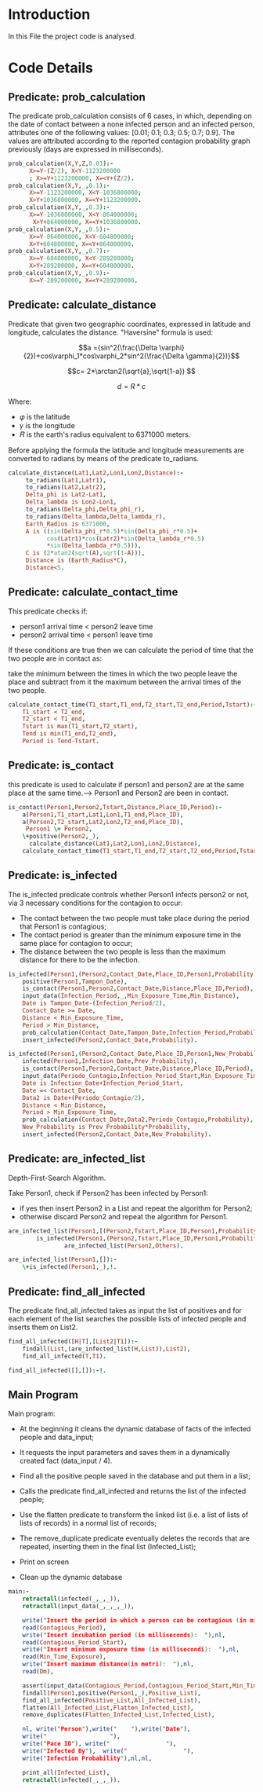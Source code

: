 # Introduction

In this File the project code is analysed.

# Code Details

## Predicate: prob_calculation

The predicate prob_calculation consists of 6 cases, in which, depending on the date of contact between a none infected person and an infected person, attributes one of the following values: [0.01; 0.1; 0.3; 0.5; 0.7;
0.9]. The values ​​are attributed according to the reported contagion probability graph
previously (days are expressed in milliseconds).

```prolog
prob_calculation(X,Y,Z,0.01):-
      X>=Y-(Z/2), X<Y-1123200000
      ; X>=Y+1123200000, X=<Y+(Z/2).
prob_calculation(X,Y,_,0.1):-
      X>=Y-1123200000, X<Y-1036800000;
      X>Y+1036800000, X=<Y+1123200000.
prob_calculation(X,Y,_,0.3):-
      X>=Y-1036800000, X<Y-864000000;
       X>Y+864000000, X=<Y+1036800000.
prob_calculation(X,Y,_,0.5):-
      X>=Y-864000000, X<Y-604800000;
      X>Y+604800000, X=<Y+864000000.
prob_calculation(X,Y,_,0.7):-
      X>=Y-604800000, X<Y-289200000;
      X>Y+289200000, X=<Y+604800000.
prob_calculation(X,Y,_,0.9):-
      X>=Y-289200000, X=<Y+289200000.
```

## Predicate: calculate_distance

Predicate that given two geographic coordinates, expressed in latitude and longitude, calculates the
distance.
"Haversine" formula is used:

$$a ={sin^2(\frac{\Delta \varphi}{2})+cos\varphi_1*cos\varphi_2*sin^2(\frac{\Delta \gamma}{2})}$$

$$c= 2*\arctan2(\sqrt{a},\sqrt{1-a}) $$

$$d=R*c$$

Where:

- 𝜑 is the latitude
- 𝛾 is the longitude
- 𝑅 is the earth's radius equivalent to 6371000 meters.

Before applying the formula the latitude and longitude measurements are converted to
radians by means of the predicate to_radians.

```prolog
calculate_distance(Lat1,Lat2,Lon1,Lon2,Distance):-
     to_radians(Lat1,Latr1),
     to_radians(Lat2,Latr2),
     Delta_phi is Lat2-Lat1,
     Delta_lambda is Lon2-Lon1,
     to_radians(Delta_phi,Delta_phi_r),
     to_radians(Delta_lambda,Delta_lambda_r),
     Earth_Radius is 6371000,
     A is ((sin(Delta_phi_r*0.5)*sin(Delta_phi_r*0.5)+
           cos(Latr1)*cos(Latr2)*sin(Delta_lambda_r*0.5)
           *sin(Delta_lambda_r*0.5))),
     C is (2*atan2(sqrt(A),sqrt(1-A))),
     Distance is (Earth_Radius*C),
     Distance<5.
```

## Predicate: calculate_contact_time

This predicate checks if:

- person1 arrival time < person2 leave time
- person2 arrival time < person1 leave time

If these conditions are true then we can calculate the period of time that the two people are in contact as:

take the minimum between the times in which the two people leave the place and
subtract from it the maximum between the arrival times of the two people.

```prolog
calculate_contact_time(T1_start,T1_end,T2_start,T2_end,Period,Tstart):-
    T1_start < T2_end,
    T2_start < T1_end,
    Tstart is max(T1_start,T2_start),
    Tend is min(T1_end,T2_end),
    Period is Tend-Tstart.

```

## Predicate: is_contact

this predicate is used to calculate if person1 and person2 are at the same place at the same time.--> Person1 and Person2 are been in contact.

```prolog
is_contact(Person1,Person2,Tstart,Distance,Place_ID,Period):-
    a(Person1,T1_start,Lat1,Lon1,T1_end,Place_ID),
    a(Person2,T2_start,Lat2,Lon2,T2_end,Place_ID),
     Person1 \= Person2,
    \+positive(Person2,_),
      calculate_distance(Lat1,Lat2,Lon1,Lon2,Distance),
    calculate_contact_time(T1_start,T1_end,T2_start,T2_end,Period,Tstart)
```

## Predicate: is_infected

The is_infected predicate controls whether Person1 infects person2 or not, via 3
necessary conditions for the contagion to occur:

- The contact between the two people must take place during the period that Person1 is
  contagious;
- The contact period is greater than the minimum exposure time in the same
  place for contagion to occur;
- The distance between the two people is less than the maximum distance for there to be the
  infection.

```prolog
is_infected(Person1,(Person2,Contact_Date,Place_ID,Person1,Probability)):-
    positive(Person1,Tampon_Date),
    is_contact(Person1,Person2,Contact_Date,Distance,Place_ID,Period),
    input_data(Infection_Period,_,Min_Exposure_Time,Min_Distance),
    Date is Tampon_Date-(Infection_Period/2),
    Contact_Date >= Date,
    Distance < Min_Exposure_Time,
    Period > Min_Distance,
    prob_calculation(Contact_Date,Tampon_Date,Infection_Period,Probability),
    insert_infected(Person2,Contact_Date,Probability).

```

```prolog
is_infected(Person1,(Person2,Contact_Date,Place_ID,Person1,New_Probability)):-
    infected(Person1,Infection_Date,Prev_Probability),
    is_contact(Person1,Person2,Contact_Date,Distance,Place_ID,Period),
    input_data(Periodo_Contagio,Infection_Period_Start,Min_Exposure_Time,Min_Distance),
    Date is Infection_Date+Infection_Period_Start,
    Date =< Contact_Date,
    Data2 is Date+(Periodo_Contagio/2),
    Distance < Min_Distance,
    Period > Min_Exposure_Time,
    prob_calculation(Contact_Date,Data2,Periodo_Contagio,Probability),
    New_Probability is Prev_Probability*Probability,
    insert_infected(Person2,Contact_Date,New_Probability).

```

## Predicate: are_infected_list

Depth-First-Search Algorithm.

Take Person1, check if Person2 has been infected by Person1:

- if yes then insert Person2 in a List and repeat the algorithm for Person2;
- otherwise discard Person2 and repeat the algorithm for Person1.

```prolog
are_infected_list(Person1,[(Person2,Tstart,Place_ID,Person1,Probability)|Others]):-
        is_infected(Person1,(Person2,Tstart,Place_ID,Person1,Probability)),
                are_infected_list(Person2,Others).

are_infected_list(Person1,[]):-
    \+is_infected(Person1,_),!.
```

## Predicate: find_all_infected

The predicate find_all_infected takes as input the list of positives and for each element of the list
searches the possible lists of infected people and inserts them on List2.

```prolog
find_all_infected([H|T],[List2|T1]):-
    findall(List,(are_infected_list(H,List)),List2),
    find_all_infected(T,T1).

find_all_infected([],[]):-!.
```

## Main Program

Main program:

- At the beginning it cleans the dynamic database of facts of the infected people and data_input;
- It requests the input parameters and saves them in a dynamically created fact
  (data_input / 4).

- Find all the positive people saved in the database and put them in a list;
- Calls the predicate find_all_infected and returns the list of the infected people;
- Use the flatten predicate to transform the linked list (i.e. a list of
  lists of lists of records) in a normal list of records;
- The remove_duplicate predicate eventually deletes the records that are repeated,
  inserting them in the final list (Infected_List);
- Print on screen
- Clean up the dynamic database

```prolog
main:-
    retractall(infected(_,_,_)),
    retractall(input_data(_,_,_,_)),

    write("Insert the period in which a person can be contagious (in milliseconds):  "),nl,
    read(Contagious_Period),
    write("Insert incubation period (in milliseconds):  "),nl,
    read(Contagious_Period_Start),
    write("Insert minimum exposure time (in millisecondi):  "),nl,
    read(Min_Time_Exposure),
    write("Insert maximum distance(in metri):  "),nl,
    read(Dm),

    assert(input_data(Contagious_Period,Contagious_Period_Start,Min_Time_Exposure,Dm)),
    findall(Person1,positive(Person1,_),Positive_List),
    find_all_infected(Positive_List,All_Infected_List),
    flatten(All_Infected_List,Flatten_Infected_List),
    remove_duplicates(Flatten_Infected_List,Infected_List),

    nl, write("Person"),write("    "),write("Date"),
    write("                  "),
    write("Pace ID"), write("                "),
    write("Infected By"),  write("                "),
    write("Infection Probability"),nl,nl,

    print_all(Infected_List),
    retractall(infected(_,_,_)).

```
